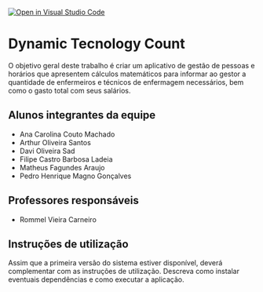 [![Open in Visual Studio Code](https://classroom.github.com/assets/open-in-vscode-c66648af7eb3fe8bc4f294546bfd86ef473780cde1dea487d3c4ff354943c9ae.svg)](https://classroom.github.com/online_ide?assignment_repo_id=10750267&assignment_repo_type=AssignmentRepo)
# Dynamic Tecnology Count
O objetivo geral deste trabalho é criar um aplicativo de gestão de pessoas e horários que apresentem cálculos matemáticos para informar ao gestor a quantidade de enfermeiros e técnicos de enfermagem necessários, bem como o gasto total com seus salários.

## Alunos integrantes da equipe

* Ana Carolina Couto Machado
* Arthur Oliveira Santos
* Davi Oliveira Sad
* Filipe Castro Barbosa Ladeia
* Matheus Fagundes Araujo
* Pedro Henrique Magno Gonçalves

## Professores responsáveis

* Rommel Vieira Carneiro 

## Instruções de utilização

Assim que a primeira versão do sistema estiver disponível, deverá complementar com as instruções de utilização. Descreva como instalar eventuais dependências e como executar a aplicação.

